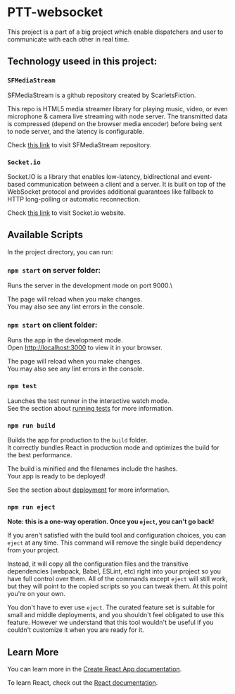 # PTT-websocket

This project is a part of a big project which enable dispatchers and user to communicate with each other in real time.

## Technology useed in this project:

### `SFMediaStream`

SFMediaStream is a github repository created by ScarletsFiction.

This repo is HTML5 media streamer library for playing music, video, or even microphone & camera live streaming with node server. The transmitted data is compressed (depend on the browser media encoder) before being sent to node server, and the latency is configurable.

Check [this link](https://github.com/ScarletsFiction/SFMediaStream) to visit SFMediaStream repository.


### `Socket.io`

Socket.IO is a library that enables low-latency, bidirectional and event-based communication between a client and a server.
It is built on top of the WebSocket protocol and provides additional guarantees like fallback to HTTP long-polling or automatic reconnection.

Check [this link](https://socket.io/) to visit Socket.io website.


## Available Scripts

In the project directory, you can run:

### `npm start` on server folder:

Runs the server in the development mode on port 9000.\

The page will reload when you make changes.\
You may also see any lint errors in the console.

### `npm start` on client folder:

Runs the app in the development mode.\
Open [http://localhost:3000](http://localhost:3000) to view it in your browser.

The page will reload when you make changes.\
You may also see any lint errors in the console.

### `npm test`

Launches the test runner in the interactive watch mode.\
See the section about [running tests](https://facebook.github.io/create-react-app/docs/running-tests) for more information.

### `npm run build`

Builds the app for production to the `build` folder.\
It correctly bundles React in production mode and optimizes the build for the best performance.

The build is minified and the filenames include the hashes.\
Your app is ready to be deployed!

See the section about [deployment](https://facebook.github.io/create-react-app/docs/deployment) for more information.

### `npm run eject`

**Note: this is a one-way operation. Once you `eject`, you can't go back!**

If you aren't satisfied with the build tool and configuration choices, you can `eject` at any time. This command will remove the single build dependency from your project.

Instead, it will copy all the configuration files and the transitive dependencies (webpack, Babel, ESLint, etc) right into your project so you have full control over them. All of the commands except `eject` will still work, but they will point to the copied scripts so you can tweak them. At this point you're on your own.

You don't have to ever use `eject`. The curated feature set is suitable for small and middle deployments, and you shouldn't feel obligated to use this feature. However we understand that this tool wouldn't be useful if you couldn't customize it when you are ready for it.

## Learn More

You can learn more in the [Create React App documentation](https://facebook.github.io/create-react-app/docs/getting-started).

To learn React, check out the [React documentation](https://reactjs.org/).
